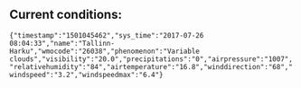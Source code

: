 ## Current conditions: 
 ``` {"timestamp":"1501045462","sys_time":"2017-07-26 08:04:33","name":"Tallinn-Harku","wmocode":"26038","phenomenon":"Variable clouds","visibility":"20.0","precipitations":"0","airpressure":"1007","relativehumidity":"84","airtemperature":"16.8","winddirection":"68","windspeed":"3.2","windspeedmax":"6.4"} ```
